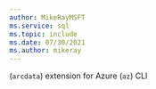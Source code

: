 ```yaml
---
author: MikeRayMSFT
ms.service: sql
ms.topic: include
ms.date: 07/30/2021
ms.author: mikeray
---
```


(`arcdata`) extension for Azure (`az`) CLI
